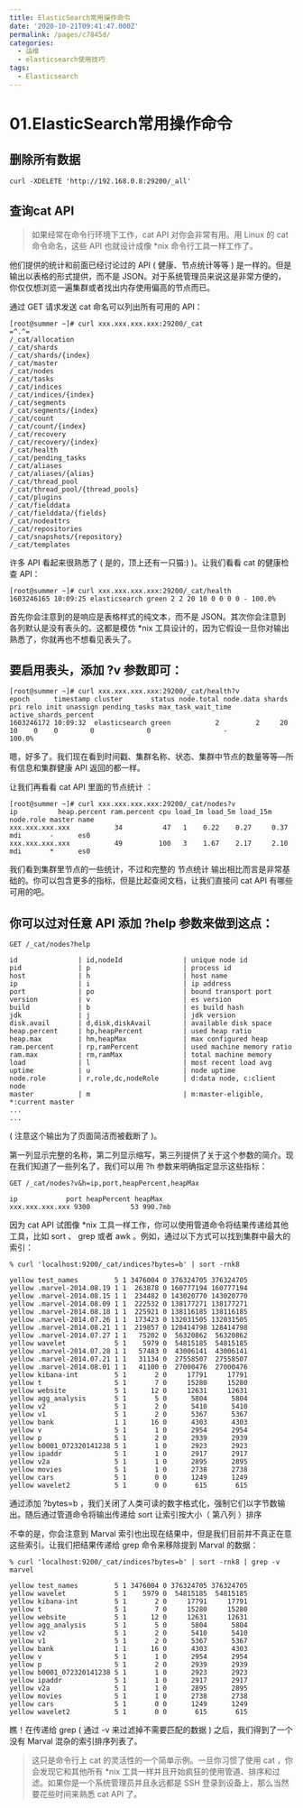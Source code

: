 ```yaml
---
title: ElasticSearch常用操作命令
date: '2020-10-21T09:41:47.000Z'
permalink: /pages/c7845d/
categories:
  - 运维
  - elasticsearch使用技巧
tags:
  - Elasticsearch
---
```


# 01.ElasticSearch常用操作命令

## 删除所有数据

`curl -XDELETE 'http://192.168.0.8:29200/_all'`

## 查询cat API

> 如果经常在命令行环境下工作，cat API 对你会非常有用。用 Linux 的 cat 命令命名，这些 API 也就设计成像 \*nix 命令行工具一样工作了。

他们提供的统计和前面已经讨论过的 API \( 健康、节点统计等等 \) 是一样的。但是输出以表格的形式提供，而不是 JSON。对于系统管理员来说这是非常方便的，你仅仅想浏览一遍集群或者找出内存使用偏高的节点而已。

通过 GET 请求发送 cat 命名可以列出所有可用的 API：

```text
[root@summer ~]# curl xxx.xxx.xxx.xxx:29200/_cat
=^.^=
/_cat/allocation
/_cat/shards
/_cat/shards/{index}
/_cat/master
/_cat/nodes
/_cat/tasks
/_cat/indices
/_cat/indices/{index}
/_cat/segments
/_cat/segments/{index}
/_cat/count
/_cat/count/{index}
/_cat/recovery
/_cat/recovery/{index}
/_cat/health
/_cat/pending_tasks
/_cat/aliases
/_cat/aliases/{alias}
/_cat/thread_pool
/_cat/thread_pool/{thread_pools}
/_cat/plugins
/_cat/fielddata
/_cat/fielddata/{fields}
/_cat/nodeattrs
/_cat/repositories
/_cat/snapshots/{repository}
/_cat/templates
```

许多 API 看起来很熟悉了 \( 是的，顶上还有一只猫:\) \)。让我们看看 cat 的健康检查 API：

```text
[root@summer ~]# curl xxx.xxx.xxx.xxx:29200/_cat/health
1603246165 10:09:25 elasticsearch green 2 2 20 10 0 0 0 0 - 100.0%
```

首先你会注意到的是响应是表格样式的纯文本，而不是 JSON。其次你会注意到各列默认是没有表头的。这都是模仿 \*nix 工具设计的，因为它假设一旦你对输出熟悉了，你就再也不想看见表头了。

## 要启用表头，添加 ?v 参数即可：

```text
[root@summer ~]# curl xxx.xxx.xxx.xxx:29200/_cat/health?v
epoch      timestamp cluster       status node.total node.data shards pri relo init unassign pending_tasks max_task_wait_time active_shards_percent
1603246172 10:09:32  elasticsearch green           2         2     20  10    0    0        0             0                  -                100.0%
```

嗯，好多了。我们现在看到时间戳、集群名称、状态、集群中节点的数量等等—所有信息和集群健康 API 返回的都一样。

让我们再看看 cat API 里面的节点统计 ：

```text
[root@summer ~]# curl xxx.xxx.xxx.xxx:29200/_cat/nodes?v
ip          heap.percent ram.percent cpu load_1m load_5m load_15m node.role master name
xxx.xxx.xxx.xxx           34          47   1    0.22    0.27     0.37 mdi       -      es0
xxx.xxx.xxx.xxx           49         100   3    1.67    2.17     2.10 mdi       *      es0
```

我们看到集群里节点的一些统计，不过和完整的 节点统计 输出相比而言是非常基础的。你可以包含更多的指标，但是比起查阅文档，让我们直接问 cat API 有哪些可用的吧。

## 你可以过对任意 API 添加 ?help 参数来做到这点：

```text
GET /_cat/nodes?help

id               | id,nodeId               | unique node id
pid              | p                       | process id
host             | h                       | host name
ip               | i                       | ip address
port             | po                      | bound transport port
version          | v                       | es version
build            | b                       | es build hash
jdk              | j                       | jdk version
disk.avail       | d,disk,diskAvail        | available disk space
heap.percent     | hp,heapPercent          | used heap ratio
heap.max         | hm,heapMax              | max configured heap
ram.percent      | rp,ramPercent           | used machine memory ratio
ram.max          | rm,ramMax               | total machine memory
load             | l                       | most recent load avg
uptime           | u                       | node uptime
node.role        | r,role,dc,nodeRole      | d:data node, c:client node
master           | m                       | m:master-eligible, *:current master
...
...
```

\( 注意这个输出为了页面简洁而被截断了 \)。

第一列显示完整的名称，第二列显示缩写，第三列提供了关于这个参数的简介。现在我们知道了一些列名了，我们可以用 ?h 参数来明确指定显示这些指标：

```text
GET /_cat/nodes?v&h=ip,port,heapPercent,heapMax

ip            port heapPercent heapMax
xxx.xxx.xxx.xxx 9300          53 990.7mb
```

因为 cat API 试图像 \*nix 工具一样工作，你可以使用管道命令将结果传递给其他工具，比如 sort 、 grep 或者 awk 。例如，通过以下方式可以找到集群中最大的索引：

```text
% curl 'localhost:9200/_cat/indices?bytes=b' | sort -rnk8

yellow test_names         5 1 3476004 0 376324705 376324705
yellow .marvel-2014.08.19 1 1  263878 0 160777194 160777194
yellow .marvel-2014.08.15 1 1  234482 0 143020770 143020770
yellow .marvel-2014.08.09 1 1  222532 0 138177271 138177271
yellow .marvel-2014.08.18 1 1  225921 0 138116185 138116185
yellow .marvel-2014.07.26 1 1  173423 0 132031505 132031505
yellow .marvel-2014.08.21 1 1  219857 0 128414798 128414798
yellow .marvel-2014.07.27 1 1   75202 0  56320862  56320862
yellow wavelet            5 1    5979 0  54815185  54815185
yellow .marvel-2014.07.28 1 1   57483 0  43006141  43006141
yellow .marvel-2014.07.21 1 1   31134 0  27558507  27558507
yellow .marvel-2014.08.01 1 1   41100 0  27000476  27000476
yellow kibana-int         5 1       2 0     17791     17791
yellow t                  5 1       7 0     15280     15280
yellow website            5 1      12 0     12631     12631
yellow agg_analysis       5 1       5 0      5804      5804
yellow v2                 5 1       2 0      5410      5410
yellow v1                 5 1       2 0      5367      5367
yellow bank               1 1      16 0      4303      4303
yellow v                  5 1       1 0      2954      2954
yellow p                  5 1       2 0      2939      2939
yellow b0001_072320141238 5 1       1 0      2923      2923
yellow ipaddr             5 1       1 0      2917      2917
yellow v2a                5 1       1 0      2895      2895
yellow movies             5 1       1 0      2738      2738
yellow cars               5 1       0 0      1249      1249
yellow wavelet2           5 1       0 0       615       615
```

通过添加 ?bytes=b ，我们关闭了人类可读的数字格式化，强制它们以字节数输出。随后通过管道命令将输出传递给 sort 让索引按大小（ 第八列 ）排序

不幸的是，你会注意到 Marval 索引也出现在结果中，但是我们目前并不真正在意这些索引。让我们把结果传递给 grep 命令来移除提到 Marval 的数据：

```text
% curl 'localhost:9200/_cat/indices?bytes=b' | sort -rnk8 | grep -v marvel

yellow test_names         5 1 3476004 0 376324705 376324705
yellow wavelet            5 1    5979 0  54815185  54815185
yellow kibana-int         5 1       2 0     17791     17791
yellow t                  5 1       7 0     15280     15280
yellow website            5 1      12 0     12631     12631
yellow agg_analysis       5 1       5 0      5804      5804
yellow v2                 5 1       2 0      5410      5410
yellow v1                 5 1       2 0      5367      5367
yellow bank               1 1      16 0      4303      4303
yellow v                  5 1       1 0      2954      2954
yellow p                  5 1       2 0      2939      2939
yellow b0001_072320141238 5 1       1 0      2923      2923
yellow ipaddr             5 1       1 0      2917      2917
yellow v2a                5 1       1 0      2895      2895
yellow movies             5 1       1 0      2738      2738
yellow cars               5 1       0 0      1249      1249
yellow wavelet2           5 1       0 0       615       615
```

瞧！在传递给 grep \( 通过 -v 来过滤掉不需要匹配的数据 \) 之后，我们得到了一个没有 Marval 混杂的索引排序列表了。

> 这只是命令行上 cat 的灵活性的一个简单示例。一旦你习惯了使用 cat ，你会发现它和其他所有 \*nix 工具一样并且开始疯狂的使用管道、排序和过滤。如果你是一个系统管理员并且永远都是 SSH 登录到设备上，那么当然要花些时间来熟悉 cat API 了。

